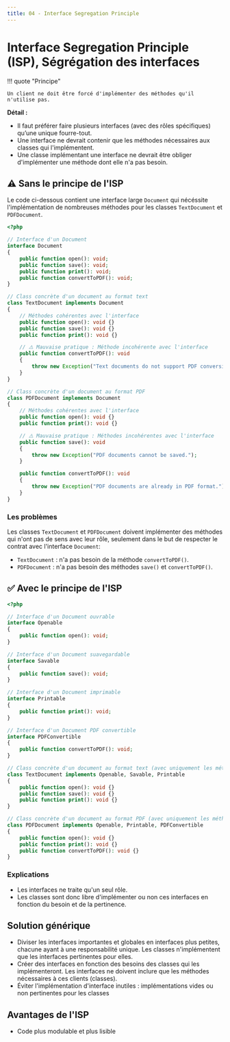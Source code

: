 ```yaml
---
title: 04 - Interface Segregation Principle
---
```


# Interface Segregation Principle (ISP), Ségrégation des interfaces

!!! quote "Principe"

    Un client ne doit être forcé d'implémenter des méthodes qu'il n'utilise pas.

**Détail :**

- Il faut préférer faire plusieurs interfaces (avec des rôles spécifiques) qu’une unique fourre-tout.
- Une interface ne devrait contenir que les méthodes nécessaires aux classes qui l'implémentent.
- Une classe implémentant une interface ne devrait être obliger d'implémenter une méthode dont elle n'a pas besoin.

## ⚠️ Sans le principe de l'ISP

Le code ci-dessous contient une interface large `Document` qui nécéssite l'implémentation de nombreuses méthodes pour les classes `TextDocument` et `PDFDocument`.

```php
<?php

// Interface d'un Document
interface Document
{
    public function open(): void;
    public function save(): void;
    public function print(): void;
    public function convertToPDF(): void;
}

// Class concrète d'un document au format text
class TextDocument implements Document
{
    // Méthodes cohérentes avec l'interface
    public function open(): void {}
    public function save(): void {}
    public function print(): void {}

    // ⚠️ Mauvaise pratique : Méthode incohérente avec l'interface
    public function convertToPDF(): void
    {
        throw new Exception("Text documents do not support PDF conversion.");
    }
}

// Class concrète d'un document au format PDF
class PDFDocument implements Document
{
    // Méthodes cohérentes avec l'interface
    public function open(): void {}
    public function print(): void {}

    // ⚠️ Mauvaise pratique : Méthodes incohérentes avec l'interface
    public function save(): void
    {
        throw new Exception("PDF documents cannot be saved.");
    }

    public function convertToPDF(): void
    {
        throw new Exception("PDF documents are already in PDF format.");
    }
}
```

### Les problèmes

Les classes `TextDocument` et `PDFDocument` doivent implémenter des méthodes qui n'ont pas de sens avec leur rôle, seulement dans le but de respecter le contrat avec l'interface `Document`: 

- `TextDocument` : n'a pas besoin de la méthode `convertToPDF()`.
- `PDFDocument` : n'a pas besoin des méthodes `save()` et `convertToPDF()`.

## ✅ Avec le principe de l'ISP

```php
<?php

// Interface d'un Document ouvrable
interface Openable
{
    public function open(): void;
}

// Interface d'un Document suavegardable
interface Savable
{
    public function save(): void;
}

// Interface d'un Document imprimable
interface Printable
{
    public function print(): void;
}

// Interface d'un Document PDF convertible
interface PDFConvertible
{
    public function convertToPDF(): void;
}

// Class concrète d'un document au format text (avec uniquement les méthodes nécéssaire)
class TextDocument implements Openable, Savable, Printable
{
    public function open(): void {}
    public function save(): void {}
    public function print(): void {}
}

// Class concrète d'un document au format PDF (avec uniquement les méthodes nécéssaire)
class PDFDocument implements Openable, Printable, PDFConvertible
{
    public function open(): void {}
    public function print(): void {}
    public function convertToPDF(): void {}
}
```

### Explications

- Les interfaces ne traite qu'un seul rôle.
- Les classes sont donc libre d'implémenter ou non ces interfaces en fonction du besoin et de la pertinence.

## Solution générique

- Diviser les interfaces importantes et globales en interfaces plus petites, chacune ayant à une responsabilité unique. Les classes n'implémentent que les interfaces pertinentes pour elles.
- Créer des interfaces en fonction des besoins des classes qui les implémenteront. Les interfaces ne doivent inclure que les méthodes nécessaires à ces clients (classes).
- Éviter l'implémentation d'interface inutiles : implémentations vides ou non pertinentes pour les classes 

## Avantages de l'ISP

- Code plus modulable et plus lisible